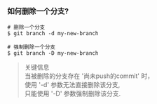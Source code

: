 ### 如何删除一个分支?

```shell
# 删除一个分支
$ git branch -d my-new-branch

# 强制删除一个分支
$ git branch -D my-new-branch
```

> 关键信息  
> 当被删除的分支存在 '尚未push的commit' 时，  
> 使用 '-d' 参数无法直接删除该分支,     
> 只能使用 '-D' 参数强制删除该分支.  
